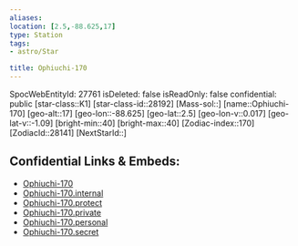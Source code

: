 ```yaml
---
aliases: 
location: [2.5,-88.625,17]
type: Station
tags:
- astro/Star

title: Ophiuchi-170
---
```

SpocWebEntityId: 27761
isDeleted: false
isReadOnly: false
confidential: public
[star-class::K1]
[star-class-id::28192]
[Mass-sol::]
[name::Ophiuchi-170]
[geo-alt::17]
[geo-lon::-88.625]
[geo-lat::2.5]
[geo-lon-v::0.017]
[geo-lat-v::-1.09]
[bright-min::40]
[bright-max::40]
[Zodiac-index::170]
[ZodiacId::28141]
[NextStarId::]



## Confidential Links & Embeds: 
- [Ophiuchi-170](../../../_public/astro/Star/Ophiuchi-170.md) 
- [Ophiuchi-170.internal](../../../_internal/astro/Star/Ophiuchi-170.internal.md) 
- [Ophiuchi-170.protect](../../../_protect/astro/Star/Ophiuchi-170.protect.md) 
- [Ophiuchi-170.private](../../../_private/astro/Star/Ophiuchi-170.private.md) 
- [Ophiuchi-170.personal](../../../_personal/astro/Star/Ophiuchi-170.personal.md) 
- [Ophiuchi-170.secret](../../../_secret/astro/Star/Ophiuchi-170.secret.md) 
